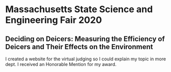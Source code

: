 Massachusetts State Science and Engineering Fair 2020
=================

Deciding on Deicers: Measuring the Efficiency of Deicers and Their Effects on the Environment 
------------
I created a website for the virtual judging so I could explain my topic in more dept. I received an Honorable Mention for my award.

